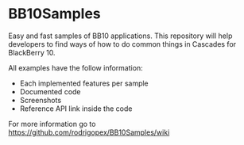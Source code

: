 BB10Samples
===========

Easy and fast samples of BB10 applications. This repository will help developers to find ways of how to do common things in Cascades for BlackBerry 10.

All examples have the follow information:
* Each implemented features per sample 
* Documented code
* Screenshots
* Reference API link inside the code

For more information go to https://github.com/rodrigopex/BB10Samples/wiki
